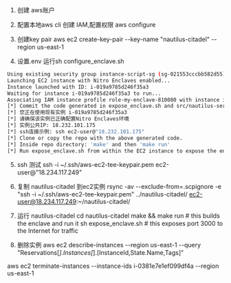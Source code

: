 1. 创建 aws账户

2. 配置本地aws cli 
创建 IAM,配置权限
aws configure 

3. 创建key pair
aws ec2 create-key-pair --key-name "nautilus-citadel" --region us-east-1

4. 设置.env
运行sh configure_enclave.sh


```sh
Using existing security group instance-script-sg (sg-021553cccbb582d55)
Launching EC2 instance with Nitro Enclaves enabled...
Instance launched with ID: i-019a9785d246f35a3
Waiting for instance i-019a9785d246f35a3 to run...
Associating IAM instance profile role-my-enclave-810080 with instance i-019a9785d246f35a3
[*] Commit the code generated in expose_enclave.sh and src/nautilus-server/run.sh. They will be needed when building the enclave inside the instance.
[*] 您正在使用现有实例 i-019a9785d246f35a3
[*] 请确保该实例已正确配置Nitro Enclaves环境
[*] 实例公共IP: 18.232.101.175
[*] ssh连接示例: ssh ec2-user@"18.232.101.175"
[*] Clone or copy the repo with the above generated code.
[*] Inside repo directory: 'make' and then 'make run'
[*] Run expose_enclave.sh from within the EC2 instance to expose the enclave to the internet.
```
5. ssh 测试
ssh -i ~/.ssh/aws-ec2-tee-keypair.pem ec2-user@"18.234.117.249"


6. 复制 nautilus-citadel 到ec2实例
rsync -av --exclude-from=.scpignore -e "ssh -i ~/.ssh/aws-ec2-tee-keypair.pem" ../nautilus-citadel/ ec2-user@18.234.117.249:~/nautilus-citadel/

7. 运行 nautilus-citadel
cd nautilus-citadel
make && make run # this builds the enclave and run it
sh expose_enclave.sh # this exposes port 3000 to the Internet for traffic


8. 删除实例
aws ec2 describe-instances --region us-east-1 --query "Reservations[*].Instances[*].[InstanceId,State.Name,Tags]" 


aws ec2 terminate-instances --instance-ids i-0381e7e1ef099df4a --region us-east-1